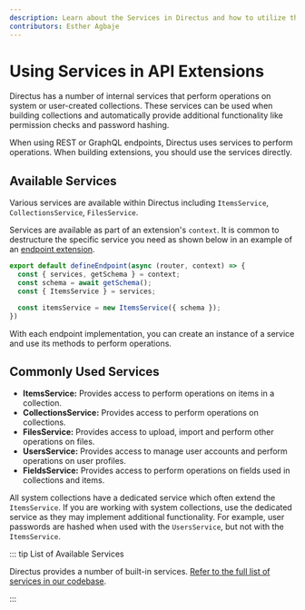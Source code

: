 ```yaml
---
description: Learn about the Services in Directus and how to utilize them when building extensions.
contributors: Esther Agbaje
---
```


# Using Services in API Extensions

Directus has a number of internal services that perform operations on system or user-created collections. These services
can be used when building collections and automatically provide additional functionality like permission checks and
password hashing.

When using REST or GraphQL endpoints, Directus uses services to perform operations. When building extensions, you should
use the services directly.

## Available Services

Various services are available within Directus including `ItemsService`, `CollectionsService`, `FilesService`.

Services are available as part of an extension's `context`. It is common to destructure the specific service you need as
shown below in an example of an [endpoint extension](/extensions/endpoints).

```js
export default defineEndpoint(async (router, context) => {
  const { services, getSchema } = context;
  const schema = await getSchema();
  const { ItemsService } = services;

  const itemsService = new ItemsService({ schema });
})
```

With each endpoint implementation, you can create an instance of a service and use its methods to perform operations.

## Commonly Used Services

- **ItemsService:** Provides access to perform operations on items in a collection.
- **CollectionsService:** Provides access to perform operations on collections.
- **FilesService:** Provides access to upload, import and perform other operations on files.
- **UsersService:** Provides access to manage user accounts and perform operations on user profiles.
- **FieldsService:** Provides access to perform operations on fields used in collections and items.

All system collections have a dedicated service which often extend the `ItemsService`. If you are working with system
collections, use the dedicated service as they may implement additional functionality. For example, user passwords are
hashed when used with the `UsersService`, but not with the `ItemsService`.

::: tip List of Available Services

Directus provides a number of built-in services.
[Refer to the full list of services in our codebase](https://github.com/directus/directus/tree/main/api/src/services).

:::
